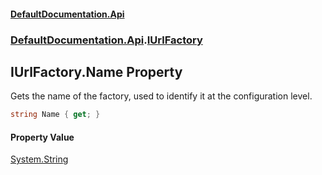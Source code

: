 #### [DefaultDocumentation.Api](index.md 'index')
### [DefaultDocumentation.Api](index.md#DefaultDocumentation.Api 'DefaultDocumentation.Api').[IUrlFactory](IUrlFactory.md 'DefaultDocumentation.Api.IUrlFactory')

## IUrlFactory.Name Property

Gets the name of the factory, used to identify it at the configuration level.

```csharp
string Name { get; }
```

#### Property Value
[System.String](https://docs.microsoft.com/en-us/dotnet/api/System.String 'System.String')